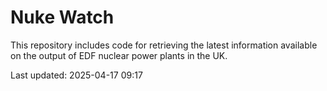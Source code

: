 # Nuke Watch

This repository includes code for retrieving the latest information available on the output of EDF nuclear power plants in the UK.

Last updated: 2025-04-17 09:17